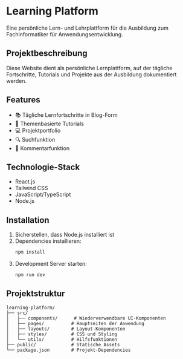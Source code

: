 # Learning Platform

Eine persönliche Lern- und Lehrplattform für die Ausbildung zum Fachinformatiker für Anwendungsentwicklung.

## Projektbeschreibung

Diese Website dient als persönliche Lernplattform, auf der tägliche Fortschritte, Tutorials und Projekte aus der Ausbildung dokumentiert werden.

## Features

- 📚 Tägliche Lernfortschritte in Blog-Form
- 📖 Themenbasierte Tutorials
- 💻 Projektportfolio
- 🔍 Suchfunktion
- 💬 Kommentarfunktion

## Technologie-Stack

- React.js
- Tailwind CSS
- JavaScript/TypeScript
- Node.js

## Installation

1. Sicherstellen, dass Node.js installiert ist
2. Dependencies installieren:
   ```bash
   npm install
   ```
3. Development Server starten:
   ```bash
   npm run dev
   ```

## Projektstruktur

```
learning-platform/
├── src/
│   ├── components/      # Wiederverwendbare UI-Komponenten
│   ├── pages/          # Hauptseiten der Anwendung
│   ├── layouts/        # Layout-Komponenten
│   ├── styles/         # CSS und Styling
│   └── utils/          # Hilfsfunktionen
├── public/             # Statische Assets
└── package.json        # Projekt-Dependencies
```
